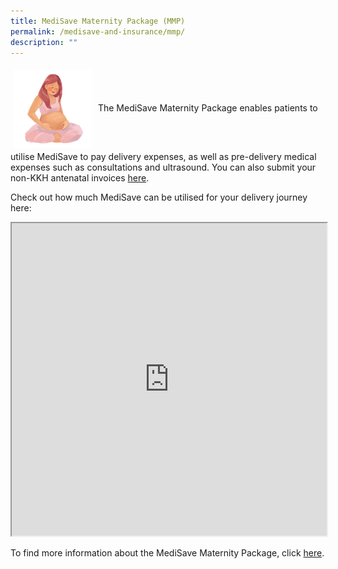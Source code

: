 ```yaml
---
title: MediSave Maternity Package (MMP)
permalink: /medisave-and-insurance/mmp/
description: ""
---
```

<img src="images/Preggo Lady.png" style="vertical-align: middle; max-width: 25%; margin: 5px;">
The MediSave Maternity Package enables patients to utilise MediSave to pay delivery expenses, as well as pre-delivery medical expenses such as consultations and ultrasound. You can also submit your non-KKH antenatal invoices <a href="https://form.gov.sg/5f5eecf5ce27060011faa498">here</a>. 

Check out how much MediSave can be utilised for your delivery journey here:
<iframe src="https://www.checkfirst.gov.sg/c/f54d81cf-e81d-47ad-98ff-4f1569609e6f" style="width:100%;height:500px"></iframe>

To find more information about the MediSave Maternity Package, click <a href="https://www.moh.gov.sg/cost-financing/healthcare-schemes-subsidies/marriage-and-parenthood-schemes">here</a>.